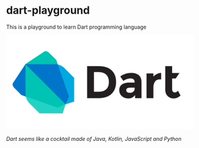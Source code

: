 # dart-playground

This is a playground to learn Dart programming language

<img src="https://github.com/raheemadamboev/dart-playground/blob/master/dart.png" />

_Dart seems like a cocktail made of Java, Kotlin, JavaScript and Python_
